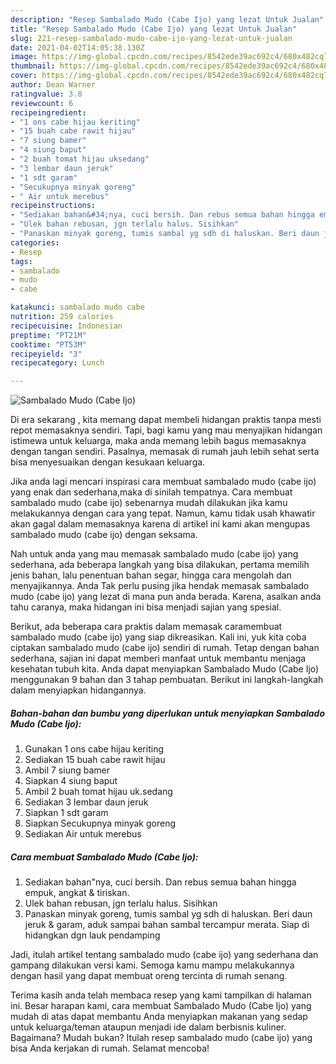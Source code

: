 ```yaml
---
description: "Resep Sambalado Mudo (Cabe Ijo) yang lezat Untuk Jualan"
title: "Resep Sambalado Mudo (Cabe Ijo) yang lezat Untuk Jualan"
slug: 221-resep-sambalado-mudo-cabe-ijo-yang-lezat-untuk-jualan
date: 2021-04-02T14:05:38.130Z
image: https://img-global.cpcdn.com/recipes/8542ede39ac692c4/680x482cq70/sambalado-mudo-cabe-ijo-foto-resep-utama.jpg
thumbnail: https://img-global.cpcdn.com/recipes/8542ede39ac692c4/680x482cq70/sambalado-mudo-cabe-ijo-foto-resep-utama.jpg
cover: https://img-global.cpcdn.com/recipes/8542ede39ac692c4/680x482cq70/sambalado-mudo-cabe-ijo-foto-resep-utama.jpg
author: Dean Warner
ratingvalue: 3.8
reviewcount: 6
recipeingredient:
- "1 ons cabe hijau keriting"
- "15 buah cabe rawit hijau"
- "7 siung bamer"
- "4 siung baput"
- "2 buah tomat hijau uksedang"
- "3 lembar daun jeruk"
- "1 sdt garam"
- "Secukupnya minyak goreng"
- " Air untuk merebus"
recipeinstructions:
- "Sediakan bahan&#34;nya, cuci bersih. Dan rebus semua bahan hingga empuk, angkat &amp; tiriskan."
- "Ulek bahan rebusan, jgn terlalu halus. Sisihkan"
- "Panaskan minyak goreng, tumis sambal yg sdh di haluskan. Beri daun jeruk &amp; garam, aduk sampai bahan sambal tercampur merata. Siap di hidangkan dgn lauk pendamping"
categories:
- Resep
tags:
- sambalado
- mudo
- cabe

katakunci: sambalado mudo cabe 
nutrition: 259 calories
recipecuisine: Indonesian
preptime: "PT21M"
cooktime: "PT53M"
recipeyield: "3"
recipecategory: Lunch

---
```



![Sambalado Mudo (Cabe Ijo)](https://img-global.cpcdn.com/recipes/8542ede39ac692c4/680x482cq70/sambalado-mudo-cabe-ijo-foto-resep-utama.jpg)

Di era  sekarang , kita memang dapat membeli hidangan praktis tanpa mesti repot memasaknya sendiri. Tapi, bagi kamu yang mau menyajikan hidangan istimewa untuk keluarga, maka anda memang lebih bagus memasaknya dengan tangan sendiri. Pasalnya, memasak di rumah jauh lebih sehat serta bisa menyesuaikan dengan kesukaan keluarga.

Jika anda lagi mencari inspirasi cara membuat sambalado mudo (cabe ijo) yang enak dan sederhana,maka di sinilah tempatnya. Cara membuat sambalado mudo (cabe ijo)  sebenarnya mudah dilakukan jika kamu melakukannya dengan cara yang tepat. Namun, kamu tidak usah khawatir akan gagal dalam memasaknya 
karena di artikel ini kami akan mengupas sambalado mudo (cabe ijo) dengan seksama.  



Nah untuk anda yang mau memasak sambalado mudo (cabe ijo) yang sederhana, ada beberapa langkah yang bisa dilakukan, pertama memilih jenis bahan, lalu penentuan bahan segar, hingga cara mengolah dan menyajikannya. Anda Tak perlu pusing jika hendak memasak sambalado mudo (cabe ijo) yang lezat di mana pun anda berada. Karena, asalkan anda  tahu caranya, maka hidangan ini bisa menjadi sajian yang spesial.

Berikut, ada beberapa cara praktis  dalam memasak caramembuat sambalado mudo (cabe ijo) yang siap dikreasikan. Kali ini, yuk kita coba ciptakan sambalado mudo (cabe ijo) sendiri di rumah. Tetap dengan bahan sederhana, sajian ini dapat memberi manfaat untuk membantu menjaga kesehatan tubuh kita. Anda dapat menyiapkan Sambalado Mudo (Cabe Ijo) menggunakan 9 bahan dan 3 tahap pembuatan. Berikut ini langkah-langkah dalam menyiapkan hidangannya.

<!--inarticleads1-->

##### Bahan-bahan dan bumbu yang diperlukan untuk menyiapkan Sambalado Mudo (Cabe Ijo):

1. Gunakan 1 ons cabe hijau keriting
1. Sediakan 15 buah cabe rawit hijau
1. Ambil 7 siung bamer
1. Siapkan 4 siung baput
1. Ambil 2 buah tomat hijau uk.sedang
1. Sediakan 3 lembar daun jeruk
1. Siapkan 1 sdt garam
1. Siapkan Secukupnya minyak goreng
1. Sediakan  Air untuk merebus




<!--inarticleads2-->

##### Cara membuat Sambalado Mudo (Cabe Ijo):

1. Sediakan bahan&#34;nya, cuci bersih. Dan rebus semua bahan hingga empuk, angkat &amp; tiriskan.
1. Ulek bahan rebusan, jgn terlalu halus. Sisihkan
1. Panaskan minyak goreng, tumis sambal yg sdh di haluskan. Beri daun jeruk &amp; garam, aduk sampai bahan sambal tercampur merata. Siap di hidangkan dgn lauk pendamping




Jadi, itulah artikel tentang  sambalado mudo (cabe ijo)  yang sederhana dan gampang dilakukan versi kami. Semoga kamu mampu melakukannya dengan hasil yang dapat membuat oreng tercinta di rumah senang. 

Terima kasih anda telah membaca resep yang kami tampilkan di halaman ini. Besar harapan kami, cara membuat  Sambalado Mudo (Cabe Ijo) yang mudah di atas dapat membantu Anda menyiapkan makanan yang sedap untuk keluarga/teman ataupun menjadi ide dalam berbisnis kuliner. Bagaimana? Mudah bukan? Itulah resep sambalado mudo (cabe ijo) yang bisa Anda kerjakan di rumah. Selamat mencoba!

